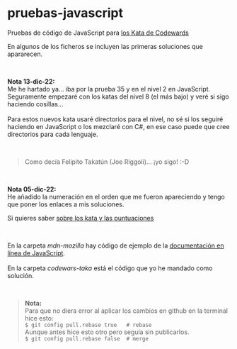 # pruebas-javascript
Pruebas de código de JavaScript para [los Kata de Codewards](https://www.codewars.com/kata/)

En algunos de los ficheros se incluyen las primeras soluciones que apararecen.

<br>

**Nota 13-dic-22:** <br>
Me he hartado ya... iba por la prueba 35 y en el nivel 2 en JavaScript.<br>
Seguramente empezaré con los katas del nivel 8 (el más bajo) y veré si sigo haciendo cosillas...<br>
<br>
Para estos nuevos kata usaré directorios para el nivel, no sé si los seguiré haciendo en JavaScript o los mezclaré con C#, en ese caso puede que cree directorios para cada lenguaje.<br>

<br>

> 
> Como decía Felipito Takatún (Joe Ríggoli)... ¡yo sigo! :-D
>


<br>

**Nota 05-dic-22:** <br>
He añadido la numeración en el orden que me fueron apareciendo y tengo que poner los enlaces a mis soluciones.

Si quieres saber [sobre los kata y las puntuaciones](https://github.com/elGuille-info/pruebas-javascript/blob/main/kata-readme.md)

<br>

En la carpeta _mdn-mozilla_ hay código de ejemplo de la [documentación en línea de JavaScript](https://developer.mozilla.org/en-US/docs/Web/JavaScript/Reference).<br>
<br>
En la carpeta _codewars-taka_ está el código que yo he mandado como solución. <br>


<br>

> **Nota:** <br>
> Para que no diera error al aplicar los cambios en github en la terminal hice esto:<br>
> ``` $ git config pull.rebase true   # rebase ```<br>
> Aunque antes hice esto otro pero seguía sin publicarlos.<br>
> `` $ git config pull.rebase false  # merge ``
